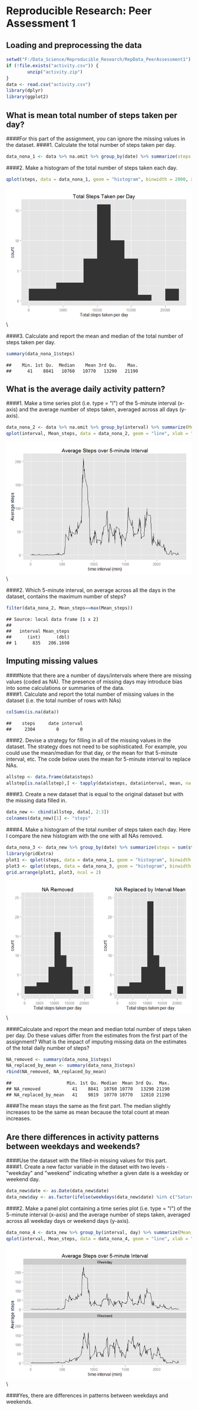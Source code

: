 # Reproducible Research: Peer Assessment 1


## Loading and preprocessing the data

```r
setwd("F:/Data_Science/Reproducible_Research/RepData_PeerAssessment1")
if (!file.exists("activity.csv")) {
        unzip("activity.zip")
}
data <- read.csv("activity.csv")
library(dplyr)
library(ggplot2)
```


## What is mean total number of steps taken per day?
####For this part of the assignment, you can ignore the missing values in the dataset.
####1. Calculate the total number of steps taken per day.

```r
data_nona_1 <- data %>% na.omit %>% group_by(date) %>% summarize(steps = sum(steps))
```
####2. Make a histogram of the total number of steps taken each day.

```r
qplot(steps, data = data_nona_1, geom = "histogram", binwidth = 2000, xlim = c(0, 22000), xlab = "Total steps taken per day", main = "Total Steps Taken per Day")
```

![](PA1_template_files/figure-html/unnamed-chunk-3-1.png)\



####3. Calculate and report the mean and median of the total number of steps taken per day.

```r
summary(data_nona_1$steps)
```

```
##    Min. 1st Qu.  Median    Mean 3rd Qu.    Max. 
##      41    8841   10760   10770   13290   21190
```

## What is the average daily activity pattern?
####1. Make a time series plot (i.e. type = "l") of the 5-minute interval (x-axis) and the average number of steps taken, averaged across all days (y-axis).

```r
data_nona_2 <- data %>% na.omit %>% group_by(interval) %>% summarize(Mean_steps=mean(steps))
qplot(interval, Mean_steps, data = data_nona_2, geom = "line", xlab = "time interval (min)", ylab = "Average steps", main = "Average Steps over 5-minute Interval")
```

![](PA1_template_files/figure-html/unnamed-chunk-6-1.png)\



####2. Which 5-minute interval, on average across all the days in the dataset, contains the maximum number of steps?

```r
filter(data_nona_2, Mean_steps==max(Mean_steps))
```

```
## Source: local data frame [1 x 2]
## 
##   interval Mean_steps
##      (int)      (dbl)
## 1      835   206.1698
```

## Imputing missing values
####Note that there are a number of days/intervals where there are missing values (coded as NA). The presence of missing days may introduce bias into some calculations or summaries of the data.  
####1. Calculate and report the total number of missing values in the dataset (i.e. the total number of rows with NAs)

```r
colSums(is.na(data))
```

```
##    steps     date interval 
##     2304        0        0
```
####2. Devise a strategy for filling in all of the missing values in the dataset. The strategy does not need to be sophisticated. For example, you could use the mean/median for that day, or the mean for that 5-minute interval, etc. The code below uses the mean for 5-minute interval to replace NAs.

```r
allstep <- data.frame(data$steps)
allstep[is.na(allstep),] <- tapply(data$steps, data$interval, mean, na.rm=TRUE)
```
####3. Create a new dataset that is equal to the original dataset but with the missing data filled in.

```r
data_new <- cbind(allstep, data[, 2:3])
colnames(data_new)[1] <- "steps"
```
####4. Make a histogram of the total number of steps taken each day. Here I compare the new histogram with the one with all NAs removed.

```r
data_nona_3 <- data_new %>% group_by(date) %>% summarize(steps = sum(steps))
library(gridExtra)
plot1 <- qplot(steps, data = data_nona_1, geom = "histogram", binwidth = 2000, xlim = c(0, 22000), ylim = c(0,25), xlab = "Total steps taken per day", main = "NA Removed")
plot3 <- qplot(steps, data = data_nona_3, geom = "histogram", binwidth = 2000, xlim = c(0, 22000), ylim = c(0,25), xlab = "Total steps taken per day", main = "NA Replaced by Interval Mean")
grid.arrange(plot1, plot3, ncol = 2)
```

![](PA1_template_files/figure-html/unnamed-chunk-12-1.png)\



####Calculate and report the mean and median total number of steps taken per day. Do these values differ from the estimates from the first part of the assignment? What is the impact of imputing missing data on the estimates of the total daily number of steps?

```r
NA_removed <- summary(data_nona_1$steps)
NA_replaced_by_mean <- summary(data_nona_3$steps)
rbind(NA_removed, NA_replaced_by_mean)
```

```
##                     Min. 1st Qu. Median  Mean 3rd Qu.  Max.
## NA_removed            41    8841  10760 10770   13290 21190
## NA_replaced_by_mean   41    9819  10770 10770   12810 21190
```
####The mean stays the same as the first part. The median slightly increases to be the same as mean because the total count at mean increases.

## Are there differences in activity patterns between weekdays and weekends?
####Use the dataset with the filled-in missing values for this part.  
####1. Create a new factor variable in the dataset with two levels - "weekday" and "weekend" indicating whether a given date is a weekday or weekend day.

```r
data_new$date <- as.Date(data_new$date)
data_new$day <- as.factor(ifelse(weekdays(data_new$date) %in% c("Saturday","Sunday"), "Weekend", "Weekday"))
```
####2. Make a panel plot containing a time series plot (i.e. type = "l") of the 5-minute interval (x-axis) and the average number of steps taken, averaged across all weekday days or weekend days (y-axis).

```r
data_nona_4 <- data_new %>% group_by(interval, day) %>% summarize(Mean_steps=mean(steps))
qplot(interval, Mean_steps, data = data_nona_4, geom = "line", xlab = "time interval (min)", ylab = "Average steps", main = "Average Steps over 5-minute Interval") + facet_wrap(~ day, ncol=1)
```

![](PA1_template_files/figure-html/unnamed-chunk-16-1.png)\



####Yes, there are differences in patterns between weekdays and weekends.
